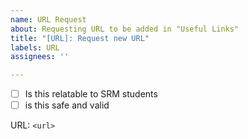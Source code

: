 ```yaml
---
name: URL Request
about: Requesting URL to be added in "Useful Links"
title: "[URL]: Request new URL"
labels: URL
assignees: ''

---
```


- [ ] Is this relatable to SRM students
- [ ] is this safe and valid

URL: `<url>`
